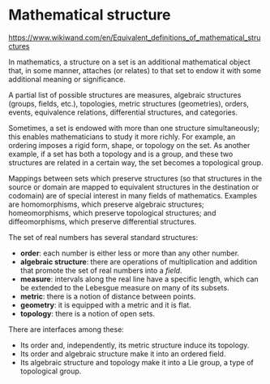 # Mathematical structure


https://www.wikiwand.com/en/Equivalent_definitions_of_mathematical_structures


In mathematics, a structure on a set is an additional mathematical object that, in some manner, attaches (or relates) to that set to endow it with some additional meaning or significance.

A partial list of possible structures are measures, algebraic structures (groups, fields, etc.), topologies, metric structures (geometries), orders, events, equivalence relations, differential structures, and categories.

Sometimes, a set is endowed with more than one structure simultaneously; this enables mathematicians to study it more richly. For example, an ordering imposes a rigid form, shape, or topology on the set. As another example, if a set has both a topology and is a group, and these two structures are related in a certain way, the set becomes a topological group.

Mappings between sets which preserve structures (so that structures in the source or domain are mapped to equivalent structures in the destination or codomain) are of special interest in many fields of mathematics. Examples are homomorphisms, which preserve algebraic structures; homeomorphisms, which preserve topological structures; and diffeomorphisms, which preserve differential structures.

The set of real numbers has several standard structures:
- **order**: each number is either less or more than any other number.
- **algebraic structure**: there are operations of multiplication and addition that promote the set of real numbers into a _field_.
- **measure**: intervals along the real line have a specific length, which can be extended to the Lebesgue measure on many of its subsets.
- **metric**: there is a notion of distance between points.
- **geometry**: it is equipped with a metric and it is flat.
- **topology**: there is a notion of open sets.

There are interfaces among these:
- Its order and, independently, its metric structure induce its topology.
- Its order and algebraic structure make it into an ordered field.
- Its algebraic structure and topology make it into a Lie group, a type of topological group.

